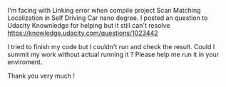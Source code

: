 I'm facing with Linking error when compile project Scan Matching Localization in Self Driving Car nano degree.
I posted an question to Udacity Knownledge for helping but it still can't resolve
https://knowledge.udacity.com/questions/1023442

I tried to finish my code but I couldn't run and check the result.
Could I summit my work without actual running it ?
Please help me run it in your enviroment.

Thank you very much !
